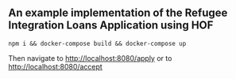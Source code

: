 ## An example implementation of the Refugee Integration Loans Application using HOF


```
npm i && docker-compose build && docker-compose up
```

Then navigate to <http://localhost:8080/apply>
or to <http://localhost:8080/accept>
